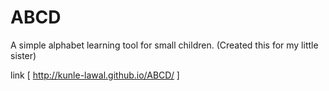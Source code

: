# ABCD
A simple alphabet learning tool for small children. 
(Created this for my little sister)

link [ http://kunle-lawal.github.io/ABCD/ ]
